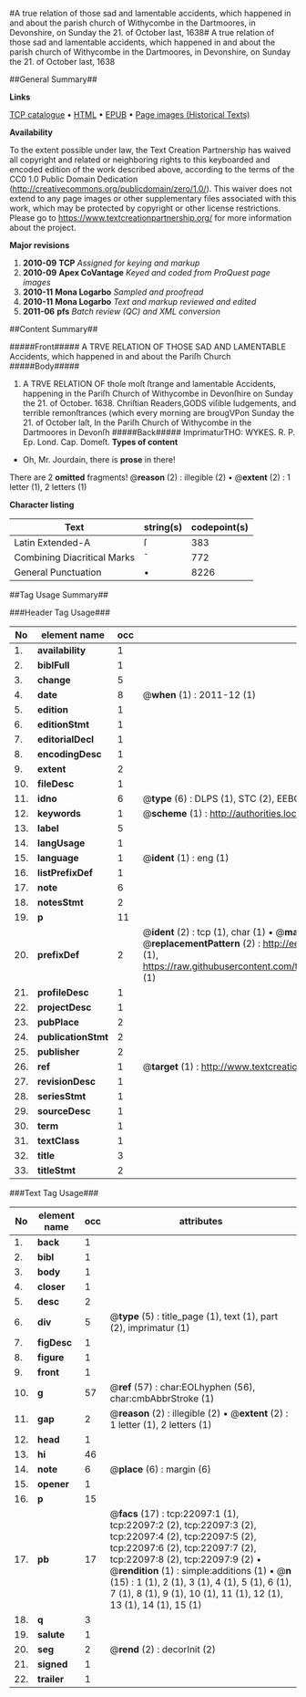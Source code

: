 #A true relation of those sad and lamentable accidents, which happened in and about the parish church of Withycombe in the Dartmoores, in Devonshire, on Sunday the 21. of October last, 1638#
A true relation of those sad and lamentable accidents, which happened in and about the parish church of Withycombe in the Dartmoores, in Devonshire, on Sunday the 21. of October last, 1638

##General Summary##

**Links**

[TCP catalogue](http://www.ota.ox.ac.uk/tcp/)  • 
[HTML](http://tei.it.ox.ac.uk/tcp/Texts-HTML/free/A15/A15319.html)  • 
[EPUB](http://tei.it.ox.ac.uk/tcp/Texts-EPUB/free/A15/A15319.epub) • 
[Page images (Historical Texts)](https://historicaltexts.jisc.ac.uk/eebo-99856529e)

**Availability**

To the extent possible under law, the Text Creation Partnership has waived all copyright and related or neighboring rights to this keyboarded and encoded edition of the work described above, according to the terms of the CC0 1.0 Public Domain Dedication (http://creativecommons.org/publicdomain/zero/1.0/). This waiver does not extend to any page images or other supplementary files associated with this work, which may be protected by copyright or other license restrictions. Please go to https://www.textcreationpartnership.org/ for more information about the project.

**Major revisions**

1. __2010-09__ __TCP__ *Assigned for keying and markup*
1. __2010-09__ __Apex CoVantage__ *Keyed and coded from ProQuest page images*
1. __2010-11__ __Mona Logarbo__ *Sampled and proofread*
1. __2010-11__ __Mona Logarbo__ *Text and markup reviewed and edited*
1. __2011-06__ __pfs__ *Batch review (QC) and XML conversion*

##Content Summary##

#####Front#####
A TRVE RELATION OF THOSE SAD AND LAMENTABLE Accidents, which happened in and about the Pariſh Church
#####Body#####

1. A TRVE RELATION OF thoſe moſt ſtrange and lamentable Accidents, happening in the Pariſh Church of Withycombe in Devonſhire on Sunday the 21. of October. 1638.
Chriſtian Readers,GODS viſible Iudgements, and terrible remonſtrances (which every morning are brougVPon Sunday the 21. of October laſt, In the Pariſh Church of Withycombe in the Dartmoores in Devonſh
#####Back#####
ImprimaturTHO: WYKES. R. P. Ep. Lond. Cap. Domeſt.
**Types of content**

  * Oh, Mr. Jourdain, there is **prose** in there!

There are 2 **omitted** fragments! 
 @__reason__ (2) : illegible (2)  •  @__extent__ (2) : 1 letter (1), 2 letters (1)

**Character listing**


|Text|string(s)|codepoint(s)|
|---|---|---|
|Latin Extended-A|ſ|383|
|Combining             Diacritical Marks|̄|772|
|General Punctuation|•|8226|

##Tag Usage Summary##

###Header Tag Usage###

|No|element name|occ|attributes|
|---|---|---|---|
|1.|__availability__|1||
|2.|__biblFull__|1||
|3.|__change__|5||
|4.|__date__|8| @__when__ (1) : 2011-12 (1)|
|5.|__edition__|1||
|6.|__editionStmt__|1||
|7.|__editorialDecl__|1||
|8.|__encodingDesc__|1||
|9.|__extent__|2||
|10.|__fileDesc__|1||
|11.|__idno__|6| @__type__ (6) : DLPS (1), STC (2), EEBO-CITATION (1), PROQUEST (1), VID (1)|
|12.|__keywords__|1| @__scheme__ (1) : http://authorities.loc.gov/ (1)|
|13.|__label__|5||
|14.|__langUsage__|1||
|15.|__language__|1| @__ident__ (1) : eng (1)|
|16.|__listPrefixDef__|1||
|17.|__note__|6||
|18.|__notesStmt__|2||
|19.|__p__|11||
|20.|__prefixDef__|2| @__ident__ (2) : tcp (1), char (1)  •  @__matchPattern__ (2) : ([0-9\-]+):([0-9IVX]+) (1), (.+) (1)  •  @__replacementPattern__ (2) : http://eebo.chadwyck.com/downloadtiff?vid=$1&page=$2 (1), https://raw.githubusercontent.com/textcreationpartnership/Texts/master/tcpchars.xml#$1 (1)|
|21.|__profileDesc__|1||
|22.|__projectDesc__|1||
|23.|__pubPlace__|2||
|24.|__publicationStmt__|2||
|25.|__publisher__|2||
|26.|__ref__|1| @__target__ (1) : http://www.textcreationpartnership.org/docs/. (1)|
|27.|__revisionDesc__|1||
|28.|__seriesStmt__|1||
|29.|__sourceDesc__|1||
|30.|__term__|1||
|31.|__textClass__|1||
|32.|__title__|3||
|33.|__titleStmt__|2||


###Text Tag Usage###

|No|element name|occ|attributes|
|---|---|---|---|
|1.|__back__|1||
|2.|__bibl__|1||
|3.|__body__|1||
|4.|__closer__|1||
|5.|__desc__|2||
|6.|__div__|5| @__type__ (5) : title_page (1), text (1), part (2), imprimatur (1)|
|7.|__figDesc__|1||
|8.|__figure__|1||
|9.|__front__|1||
|10.|__g__|57| @__ref__ (57) : char:EOLhyphen (56), char:cmbAbbrStroke (1)|
|11.|__gap__|2| @__reason__ (2) : illegible (2)  •  @__extent__ (2) : 1 letter (1), 2 letters (1)|
|12.|__head__|1||
|13.|__hi__|46||
|14.|__note__|6| @__place__ (6) : margin (6)|
|15.|__opener__|1||
|16.|__p__|15||
|17.|__pb__|17| @__facs__ (17) : tcp:22097:1 (1), tcp:22097:2 (2), tcp:22097:3 (2), tcp:22097:4 (2), tcp:22097:5 (2), tcp:22097:6 (2), tcp:22097:7 (2), tcp:22097:8 (2), tcp:22097:9 (2)  •  @__rendition__ (1) : simple:additions (1)  •  @__n__ (15) : 1 (1), 2 (1), 3 (1), 4 (1), 5 (1), 6 (1), 7 (1), 8 (1), 9 (1), 10 (1), 11 (1), 12 (1), 13 (1), 14 (1), 15 (1)|
|18.|__q__|3||
|19.|__salute__|1||
|20.|__seg__|2| @__rend__ (2) : decorInit (2)|
|21.|__signed__|1||
|22.|__trailer__|1||
